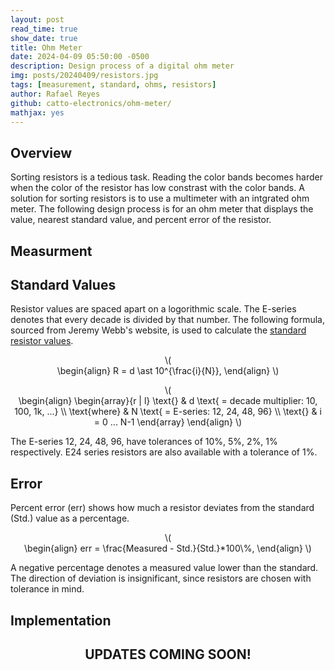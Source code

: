 ```yaml
---
layout: post
read_time: true
show_date: true
title: Ohm Meter
date: 2024-04-09 05:50:00 -0500
description: Design process of a digital ohm meter
img: posts/20240409/resistors.jpg
tags: [measurement, standard, ohms, resistors]
author: Rafael Reyes
github: catto-electronics/ohm-meter/
mathjax: yes
---
```


## Overview
Sorting resistors is a tedious task. Reading the color bands becomes harder when the color of the resistor has low constrast with the color bands. A solution for sorting resistors is to use a multimeter with an intgrated ohm meter. The following design process is for an ohm meter that displays the value, nearest standard value, and percent error of the resistor. 

## Measurment


## Standard Values
Resistor values are spaced apart on a logorithmic scale. The E-series denotes that every decade is divided by that number. The following formula, sourced from Jeremy Webb's website, is used to calculate the [standard resistor values](https://jwebb-design.com/ee/digital/std_resistors.html). 

<p style="text-align:center">\(<br>
\begin{align}
R = d \ast 10^{\frac{i}{N}},
\end{align}
\)</p>

<p class="postMath" style="text-align:center">\(<br>
\begin{align}
\begin{array}{r | l} 
\text{} & d \text{ = decade multiplier: 10, 100, 1k, ...}
\\ \text{where} & N \text{ = E-series: 12, 24, 48, 96}
\\ \text{} & i = 0 ... N-1
\end{array}
\end{align}
\)</p>

The E-series 12, 24, 48, 96, have tolerances of 10%, 5%, 2%, 1% respectively. E24 series resistors are also available with a tolerance of 1%. 

## Error
Percent error (err) shows how much a resistor deviates from the standard (Std.) value as a percentage. 

<p style="text-align:center">\(<br>
\begin{align}
err = \frac{Measured - Std.}{Std.}*100\%,
\end{align}
\)</p>

A negative percentage denotes a measured value lower than the standard. The direction of deviation is insignificant, since resistors are chosen with tolerance in mind.

## Implementation

## <center>UPDATES COMING SOON!</center>